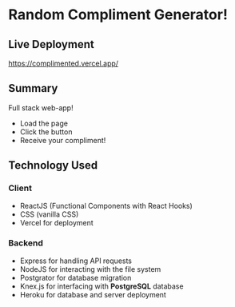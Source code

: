 # Random Compliment Generator!

## Live Deployment

https://complimented.vercel.app/

## Summary

Full stack web-app!
- Load the page
- Click the button
- Receive your compliment!

## Technology Used

### Client
- ReactJS (Functional Components with React Hooks)
- CSS (vanilla CSS)
- Vercel for deployment

### Backend
- Express for handling API requests
- NodeJS for interacting with the file system
- Postgrator for database migration
- Knex.js for interfacing with **PostgreSQL** database
- Heroku for database and server deployment
